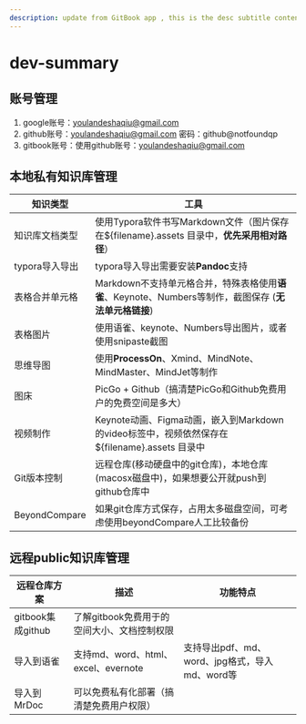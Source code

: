 ```yaml
---
description: update from GitBook app , this is the desc subtitle content add from GitBook
---
```


# dev-summary

## 账号管理

1. google账号：youlandeshaqiu@gmail.com
2. github账号：youlandeshaqiu@gmail.com 密码：github@notfoundqp
3. gitbook账号：使用github账号：youlandeshaqiu@gmail.com

## 本地私有知识库管理

| 知识类型          | 工具                                                                   |
| ------------- | -------------------------------------------------------------------- |
| 知识库文档类型       | 使用Typora软件书写Markdown文件（图片保存在${filename}.assets 目录中，**优先采用相对路径**）     |
| typora导入导出    | typora导入导出需要安装**Pandoc**支持                                           |
| 表格合并单元格       | Markdown不支持单元格合并，特殊表格使用**语雀**、Keynote、Numbers等制作，截图保存 (**无法单元格链接**)  |
| 表格图片          | 使用语雀、keynote、Numbers导出图片，或者使用snipaste截图                              |
| 思维导图          | 使用**ProcessOn**、Xmind、MindNote、MindMaster、MindJet等制作                 |
| 图床            | PicGo + Github（搞清楚PicGo和Github免费用户的免费空间是多大）                          |
| 视频制作          | Keynote动画、Figma动画，嵌入到Markdown的video标签中，视频依然保存在${filename}.assets 目录中 |
| Git版本控制       | 远程仓库(移动硬盘中的git仓库)，本地仓库(macosx磁盘中)，如果想要公开就push到github仓库中              |
| BeyondCompare | 如果git仓库方式保存，占用太多磁盘空间，可考虑使用beyondCompare人工比较备份                        |

## 远程public知识库管理

| 远程仓库方案          | 描述                            | 功能特点                             |
| --------------- | ----------------------------- | -------------------------------- |
| gitbook集成github | 了解gitbook免费用于的空间大小、文档控制权限     |                                  |
| 导入到语雀           | 支持md、word、html、excel、evernote | 支持导出pdf、md、word、jpg格式，导入md、word等 |
| 导入到MrDoc        | 可以免费私有化部署（搞清楚免费用户权限）          |                                  |
